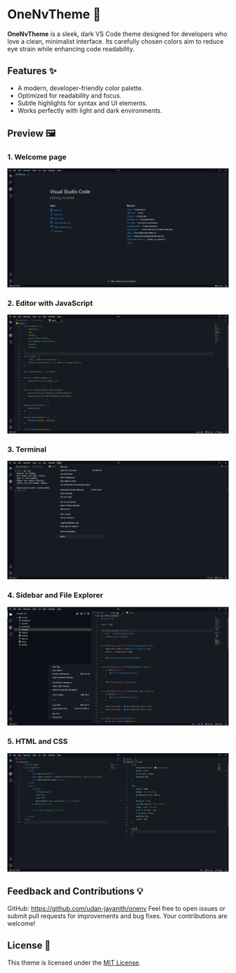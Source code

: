 # OneNvTheme 🌌

**OneNvTheme** is a sleek, dark VS Code theme designed for developers who love a clean, minimalist interface. Its carefully chosen colors aim to reduce eye strain while enhancing code readability.


## Features ✨
- A modern, developer-friendly color palette.
- Optimized for readability and focus.
- Subtle highlights for syntax and UI elements.
- Works perfectly with light and dark environments.


## Preview 🖼️
### 1. Welcome page
![Welcome page](./images/welcome.png)

### 2. Editor with JavaScript
![JavaScript](./images/js.png)

### 3. Terminal
![Terminal](./images/terminal.png)

### 4. Sidebar and File Explorer
![Sidebar](./images/side-bar.png)

### 5. HTML and CSS
![html and css](./images/html-and-css.png)


## Feedback and Contributions 💡
GitHub: https://github.com/udan-jayanith/onenv
Feel free to open issues or submit pull requests for improvements and bug fixes. Your contributions are welcome!


## License 📜
This theme is licensed under the [MIT License](./LICENSE.md).
